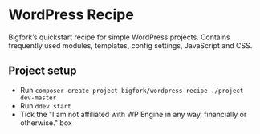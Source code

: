 # WordPress Recipe

Bigfork’s quickstart recipe for simple WordPress projects. Contains frequently used modules, templates, config settings, JavaScript and CSS.

## Project setup

- Run `composer create-project bigfork/wordpress-recipe ./project dev-master`
- Run `ddev start`
- Tick the "I am not affiliated with WP Engine in any way, financially or otherwise." box
